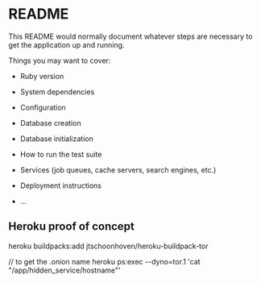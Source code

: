 # README

This README would normally document whatever steps are necessary to get the
application up and running.

Things you may want to cover:

* Ruby version

* System dependencies

* Configuration

* Database creation

* Database initialization

* How to run the test suite

* Services (job queues, cache servers, search engines, etc.)

* Deployment instructions

* ...

## Heroku proof of concept

heroku buildpacks:add jtschoonhoven/heroku-buildpack-tor

// to get the .onion name
heroku ps:exec --dyno=tor.1 'cat "/app/hidden_service/hostname"'

